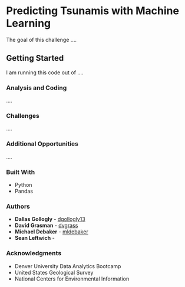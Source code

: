 # Predicting Tsunamis with Machine Learning

The goal of this challenge ....

## Getting Started 

I am running this code out of .... 

### Analysis and Coding 

....

### Challenges

....

### Additional Opportunities

....

### Built With

* Python
* Pandas 

### Authors

* **Dallas Gollogly** - [dgollogly13](https://github.com/dgollogly13)
* **David Grasman** - [dvgrass](https://github.com/dvgrass)
* **Michael Debaker** - [mldebaker](https://github.com/mldebaker)
* **Sean Leftwich** - 

### Acknowledgments

* Denver University Data Analytics Bootcamp 
* United States Geological Survey
* National Centers for Environmental Information 
